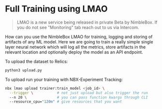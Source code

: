 # Full Training using LMAO

> LMAO is a new service being released in private Beta by NimbleBox. If you do not see "Monitoring" tab reach out to us via Intercom.

How can you use the NimbleBox LMAO for training, logging and storing of artifacts of any ML model. Here we are going to train a really simple single layer neural network which will log all the metrics, store artifacts in the relevant location and optionally deploy the model as an API endpoint.

To upload the dataset to Relics:

```bash
python3 upload.py
```

To upload run your training with NBX-Experiment Tracking:

```bash
nbx lmao upload trainer:train_model <job_id> \
  --trigger \           # not just upload but also trigger the run
  --n 20 \              # you can pass function kwargs through CLI
  --resource_cpu="120m" # give resources that you want
```
